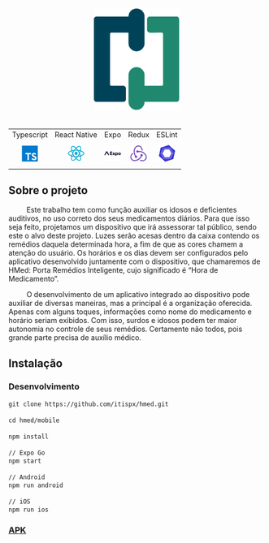 <p align="center">
  <img
    alt="HMED Logo"
    src="mobile/assets/notification-icon.png"
    height="200"
    style="margin-top: 20px; margin-bottom: 20px;"
  />
</p>

<table align="center">

<tr align="center">
<td>Typescript</td>
<td>React Native</td>
<td>Expo</td>
<td>Redux</td>
<td>ESLint</td>
</tr>

<tr align="center">
<td height="50px"><img alt="Typescript" width="32px" src="https://raw.githubusercontent.com/itispx/assets/dc816afd65e760d81800b337595dd7498f351119/svgs/typescript.svg"></td>
<td height="50px"><img alt="React Native" width="32px" src="https://raw.githubusercontent.com/itispx/assets/d73980763e956ea09643fd8fe98363b75bb4dc09/svgs/react-native.svg"></td>
<td height="50px"><img alt="Expo" width="32px" src="https://raw.githubusercontent.com/itispx/assets/dc816afd65e760d81800b337595dd7498f351119/svgs/expo.svg"></td>
<td height="50px"><img alt="Redux" width="32px" src="https://raw.githubusercontent.com/itispx/assets/dc816afd65e760d81800b337595dd7498f351119/svgs/redux.svg"></td>
<td height="50px"><img alt="ESLint" width="32px" src="https://raw.githubusercontent.com/itispx/assets/dc816afd65e760d81800b337595dd7498f351119/svgs/eslint.svg"></td>
</tr>

</table>

## Sobre o projeto

<p>
&nbsp;&nbsp;&nbsp;&nbsp;&nbsp;&nbsp;&nbsp;&nbsp;&nbsp;Este trabalho tem como função auxiliar os idosos e deficientes auditivos, no uso correto dos seus medicamentos diários. Para que isso seja feito, projetamos um dispositivo que irá assessorar tal público, sendo este o alvo deste projeto. Luzes serão acesas dentro da caixa contendo os remédios daquela determinada hora, a fim de que as cores chamem a atenção do usuário. Os horários e os dias devem ser configurados pelo aplicativo desenvolvido juntamente com o dispositivo, que chamaremos de HMed: Porta Remédios Inteligente, cujo significado é “Hora de Medicamento”.
</p>
<p>
&nbsp;&nbsp;&nbsp;&nbsp;&nbsp;&nbsp;&nbsp;&nbsp;&nbsp;O desenvolvimento de um aplicativo integrado ao dispositivo pode auxiliar de diversas maneiras, mas a principal é a organização oferecida. Apenas com alguns toques, informações como nome do medicamento e horário seriam exibidos. Com isso, surdos e idosos podem ter maior autonomia no controle de seus remédios. Certamente não todos, pois grande parte precisa de auxílio médico.

</p>

## Instalação

### Desenvolvimento

```
git clone https://github.com/itispx/hmed.git

cd hmed/mobile

npm install

// Expo Go
npm start

// Android
npm run android

// iOS
npm run ios
```

### [APK](https://drive.google.com/file/d/1qvMUdIPXTCk1H12AWWrbtPfg-8dNNNYs/view?usp=sharing)
